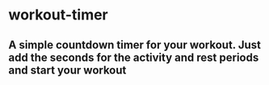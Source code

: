 # workout-timer

## A simple countdown timer for your workout. Just add the seconds for the activity and rest periods and start your workout
